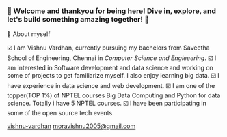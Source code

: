 ### 👋 Welcome and thankyou for being here! Dive in, explore, and let's build something amazing together! 🚀

🌴 About myself

☑️ I am Vishnu Vardhan, currently pursuing my bachelors from Saveetha School of Engineering, Chennai in *Computer Science and Engieeering*.
☑️ I am interested in Software development and data science and working on some of projects to get familiarize myself. I also enjoy learning big data.
☑️ I have experience in data science and web development.
☑️ I am one of the topper(TOP 1%) of NPTEL courses Big Data Computing and Python for data science. Totally i have 5 NPTEL courses.
☑️ I have been participating in some of the open source tech events.

[vishnu-vardhan](https://www.linkedin.com/in/vishnuvardhanmora/)
[moravishnu2005@gmail.com](moravishnu2005@gmail.com)

<!--
**vishnumora79/vishnumora79** is a ✨ _special_ ✨ repository because its `README.md` (this file) appears on your GitHub profile.

Here are some ideas to get you started:

- 🔭 I’m currently working on ...
- 🌱 I’m currently learning ...
- 👯 I’m looking to collaborate on ...
- 🤔 I’m looking for help with ...
- 💬 Ask me about ...
- 📫 How to reach me: ...
- 😄 Pronouns: ...
- ⚡ Fun fact: ...
-->

